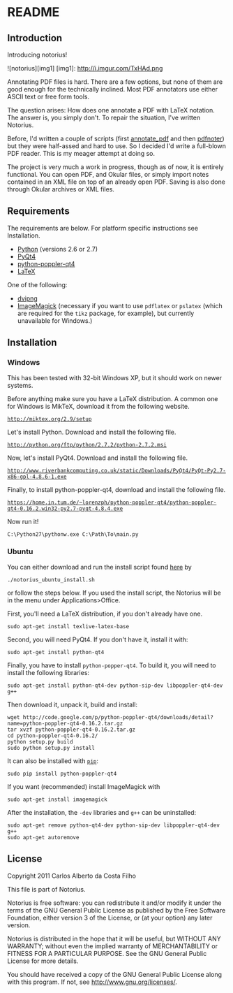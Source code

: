 README
======

Introduction
------------

Introducing notorius!

![notorius][img1]
[img1]: http://i.imgur.com/TxHAd.png

Annotating PDF files is hard. There are a few options, but none of them are good
enough for the technically inclined. Most PDF annotators use either ASCII text
or free form tools.

The question arises: How does one annotate a PDF with LaTeX notation. The answer
is, you simply don't. To repair the situation, I've written Notorius.

Before, I'd written a couple of scripts (first
[annotate_pdf](https://github.com/cako/annotate_pdf) and then
[pdfnoter](https://github.com/cako/pdfnoter)) but they were half-assed and hard
to use. So I decided I'd write a full-blown PDF reader. This is my meager
attempt at doing so.

The project is very much a work in progress, though as of now, it is entirely
functional. You can open PDF, and Okular files, or simply import notes contained
in an XML file on top of an already open PDF. Saving is also done through Okular
archives or XML files.

Requirements
------------
The requirements are below. For platform specific instructions see Installation.

* [Python](http://www.python.org/download/) (versions 2.6 or 2.7)
* [PyQt4](http://www.riverbankcomputing.co.uk/software/pyqt/download)
* [python-poppler-qt4](http://code.google.com/p/python-poppler-qt4/)
* [LaTeX](http://www.latex-project.org/)

One of the following:

* [dvipng](http://sourceforge.net/projects/dvipng/)
* [ImageMagick](http://www.imagemagick.org/script/index.php) (necessary if you
want to use `pdflatex` or `pslatex` (which are required for the `tikz` package,
for example), but currently unavailable for Windows.)


Installation
------------
### Windows

This has been tested with 32-bit Windows XP, but it should work on newer
systems.

Before anything make sure you have a LaTeX distribution. A common one for
Windows is MikTeX, download it from the following website.

[`http://miktex.org/2.9/setup`](http://miktex.org/2.9/setup)

Let's install Python. Download and install the following file.

[`http://python.org/ftp/python/2.7.2/python-2.7.2.msi`](http://python.org/ftp/python/2.7.2/python-2.7.2.msi)

Now, let's install PyQt4. Download and install the following file.

[`http://www.riverbankcomputing.co.uk/static/Downloads/PyQt4/PyQt-Py2.7-x86-gpl-4.8.6-1.exe`](http://www.riverbankcomputing.co.uk/static/Downloads/PyQt4/PyQt-Py2.7-x86-gpl-4.8.6-1.exe)

Finally, to  install python-poppler-qt4, download and install the following
file.

[`https://home.in.tum.de/~lorenzph/python-poppler-qt4/python-poppler-qt4-0.16.2.win32-py2.7-pyqt-4.8.4.exe`](https://home.in.tum.de/~lorenzph/python-poppler-qt4/python-poppler-qt4-0.16.2.win32-py2.7-pyqt-4.8.4.exe)

Now run it!

    C:\Python27\pythonw.exe C:\Path\To\main.py


### Ubuntu

You can either download and run the install script found
[here](http://dl.dropbox.com/u/3087188/notorius_ubuntu_install.sh) by

    ./notorius_ubuntu_install.sh

or follow the steps below. If you used the install script, the Notorius will be
in the menu under Applications>Office.

First, you'll need a LaTeX distribution, if you don't already have one.

    sudo apt-get install texlive-latex-base

Second, you will need PyQt4. If you don't have it, install it with:

    sudo apt-get install python-qt4

Finally, you have to install `python-popper-qt4`. To build it, you will need to
install the following libraries:

    sudo apt-get install python-qt4-dev python-sip-dev libpoppler-qt4-dev g++

Then download it, unpack it, build and install:

    wget http://code.google.com/p/python-poppler-qt4/downloads/detail?name=python-poppler-qt4-0.16.2.tar.gz
    tar xvzf python-poppler-qt4-0.16.2.tar.gz
    cd python-poppler-qt4-0.16.2/
    python setup.py build
    sudo python setup.py install

It can also be installed with
[`pip`](http://www.pip-installer.org/en/latest/index.html):

    sudo pip install python-poppler-qt4

If you want (recommended) install ImageMagick with

    sudo apt-get install imagemagick

After the installation, the `-dev` libraries and `g++` can be uninstalled:

    sudo apt-get remove python-qt4-dev python-sip-dev libpoppler-qt4-dev g++
    sudo apt-get autoremove


License
------- 
Copyright 2011 Carlos Alberto da Costa Filho

This file is part of Notorius.

Notorius is free software: you can redistribute it and/or modify
it under the terms of the GNU General Public License as published by
the Free Software Foundation, either version 3 of the License, or
(at your option) any later version.

Notorius is distributed in the hope that it will be useful,
but WITHOUT ANY WARRANTY; without even the implied warranty of
MERCHANTABILITY or FITNESS FOR A PARTICULAR PURPOSE. See the
GNU General Public License for more details.

You should have received a copy of the GNU General Public License
along with this program. If not, see <http://www.gnu.org/licenses/>.
